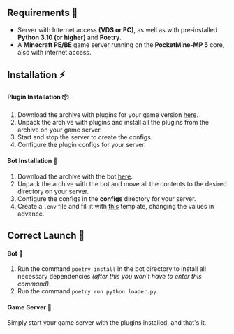 ## Requirements 🔌
- Server with Internet access **(VDS or PC)**, as well as with pre-installed **Python 3.10 (or higher)** and **Poetry**.
- A **Minecraft PE/BE** game server running on the **PocketMine-MP 5** core, also with internet access.

## Installation ⚡

#### Plugin Installation 📦
1. Download the archive with plugins for your game version [here](https://github.com/Taskov1ch/TelegramMC/releases).
2. Unpack the archive with plugins and install all the plugins from the archive on your game server.
3. Start and stop the server to create the configs.
4. Configure the plugin configs for your server.

#### Bot Installation 🤖
1. Download the archive with the bot [here](https://github.com/Taskov1ch/TelegramMC/releases).
2. Unpack the archive with the bot and move all the contents to the desired directory on your server.
3. Configure the configs in the **configs** directory for your server.
4. Create a `.env` file and fill it with [this](env_template.md) template, changing the values in advance.

## Correct Launch 🚀

#### Bot 🤖
1. Run the command `poetry install` in the bot directory to install all necessary dependencies *(after this you won’t have to enter this command)*.
3. Run the command `poetry run python loader.py`.

#### Game Server 🔑
Simply start your game server with the plugins installed, and that's it.
